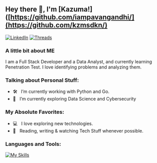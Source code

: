 ## Hey there 👋, I'm [Kazuma!]([https://github.com/iampavangandhi/](https://github.com/kzmsdkn/)

[![LinkedIn](https://img.shields.io/badge/linkedin-%230077B5.svg?style=for-the-badge&logo=linkedin&logoColor=white)](https://www.linkedin.com/in/kazuma-sadakane/)
[![Threads](https://img.shields.io/badge/Threads-000000?style=for-the-badge&logo=Threads&logoColor=white)](https://www.threads.net/@kazuma.sadakane)

### A little bit about ME

I am a Full Stack Developer and a Data Analyst, and currently learning Penetration Test. 
I love identifying problems and analyzing them.

### Talking about Personal Stuff:

- 🛠 &nbsp; I’m currently working with Python and Go.
- 🚀 &nbsp; I’m currently exploring Data Science and Cybersecurity

### My Absolute Favorites:

- 💻 &nbsp; I love exploring new technologies.
- 📰 &nbsp; Reading, writing & watching Tech Stuff whenever possible.


### Languages and Tools:
[![My Skills](https://skillicons.dev/icons?i=python,go,js,ts,rust,java,cpp,zig)](https://skillicons.dev)
